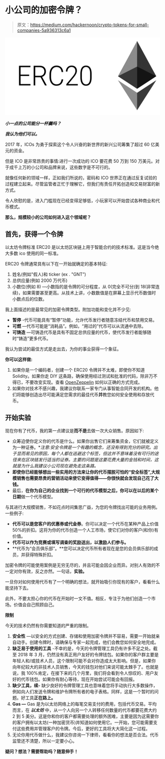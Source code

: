 # 小公司的加密令牌？

> 原文：<https://medium.com/hackernoon/crypto-tokens-for-small-companies-5a936313c6a1>

![](img/425fc21675d143f87ae02c41ef73b129.png)

***小一点的公司能分一杯羹吗？***

***我认为他们可以。***

2017 年，ICOs 为勇于探索这个令人兴奋的新世界的新兴公司筹集了超过 60 亿美元的资金。

但是 ICO 是非常昂贵的事情:进行一次成功的 ICO 要花费 50 万到 150 万美元。对于成千上万的小公司和品牌来说，这些数字是不可行的。

就像任何新的领域一样，正如我们所说的，密码和 ICO 世界正在通过反复试验的过程建立起来。尽管监管者正忙于理解它，但我们有责任开拓创造和交易财富的新方式。

令人欣慰的是，进入门槛现在已经变得足够低，小玩家可以开始尝试各种商业和代币模式。

**那么，规模较小的公司如何进入这个领域呢？**

## **首先，获得一个令牌**

以太坊令牌标准 ERC20 是以太坊区块链上用于智能合约的技术标准。这是当今绝大多数 ico 使用的同一标准。

ERC20 令牌通常具有以下在一开始就确定的基本特征:

1.  姓名(例如"假人)和 ticker (ex . "GNT”)
2.  总供应量(例如 2000 万代币)
3.  小数位(例如 8) —小数指的是令牌的可分程度，从 0(完全不可分)到 18(非常连续)，如果需要甚至更高。从技术上讲，小数数值是在屏幕上显示代币数值时小数点后的位数。

我上面描述的是最常见的加密令牌类型。附加功能和变化并不少见:

*   **暂停** -代币可能具有“暂停”功能，允许代币发行者随意冻结代币和禁用交易。
*   **可燃** —代币可能是“消耗品”。例如，“用过的”代币可以从流通中去除。
*   **可铸造** —可铸造代币是具有不固定总供应量的代币，使代币发行者能够随时“铸造”更多代币。

我认为尝试的最佳方式是走出去，为你的事业获得一个象征。

**你可以这样做:**

1.  如果你是一个编码者，创建一个 ERC20 令牌并不太难，即使你不知道 Solidity。如果你走 DIY 这条路，确保使用经过测试和批准的代码，除非万不得已，不要改变实现。查看 [OpenZeppelin](https://openzeppelin.org/) 如何以正确的方式完成。
2.  如果你对技术不感兴趣，我建议你联系一家专门从事智能合同开发的机构。他们将能够创造出尽可能满足您需求的最佳代币**并**教您如何安全使用和存放代币。

## **开始实验**

现在你有了代币，我的第一点建议是**而不是**去做一次大众销售。原因如下:

*   众筹迫使你定义你的代币是什么。如果你出售它们来筹集资金，它们就被定义为一种证券。**注意:安全令牌是一个有趣的概念，还没有得到充分的研究。出于显而易见的原因，每个人都在逃避这个标签，但这并不意味着没有可行的途径来在区块链发行适当的证券。主要的问题是这要花费大量的金钱和时间，这就是为什么我建议小公司现在避免走这条路。*
*   **即使你已经能够想出一些实用的方法来让你的代币摆脱可怕的“安全标签”,大规模销售也需要昂贵的营销活动来使它变得值得——你很快就会发现自己花了大钱。**
*   最后，**在你为自己的企业找到一个可行的代币模型之后，你可以在以后的某个日期**做一个代币模型。

与其进行大规模销售，不如花点时间集思广益，为您的令牌找出可能的业务用例。一些例子:

*   **代币可以是您客户的优惠券或代金券**。你可以决定一个代币在某种产品上价值 50%的折扣。这将为你的代币创造一个人工市场，使它们对你的客户(和你)有价值。
*   **代币可以作为竞赛或填写调查的奖励送出，以激励人们参与。**
*   **代币为“会员俱乐部”。**您可以决定代币所有者现在是您的会员俱乐部的成员，并获得特殊折扣。

加密令牌的可能使用案例是无穷无尽的，并且可能会因企业而异。对别人有效的不一定对你有效，反之亦然。一句话，**实验。**

一旦你对如何使用代币有了一个明确的想法，就开始吸引你现有的客户，看看什么能坚持下去。

此外，不要太担心你的代币在开始时一文不值。相反，专注于为他们创造一个市场。价值会自己照顾自己。

**限制**

今天的技术仍然有你需要知道的严重的限制。

1.  **安全性** —以安全的方式创建、存储和使用加密令牌并不容易，需要一开始就亲自动手。创建令牌时，请确保与专家一起完成，他们会教您如何安全地完成。
2.  **缺乏易于使用的工具** -不幸的是，今天的令牌管理工具仍有许多不足之处。截至 2018 年 3 月，仍然没有真正用户友好的令牌钱包。如果你的客户群主要是年轻人和/或技术人员，这个限制可能不会对你造成太大影响。但是，如果你向年纪较大的非技术人员销售，今天的钱包对他们来说可能太棘手了。也就是说，我 100%肯定，在接下来的几个月里，我们将会看到令人惊叹的、用户友好的代币钱包。如果你有耐心等待，现在开始尝试可能会有回报。
3.  **缺少工具，续-** 缺少良好的令牌管理工具也意味着您将手动执行大多数操作，例如向人们发送令牌和维护令牌所有者的电子表格。同样，这是一个暂时的问题。好工具**正在路上。**
4.  **Gas —** Gas 是为以太坊网络上的每笔交易支付的费用，包括代币交易。平均而言，在 ***以太坊*** 中，从一个人向另一个人转移任何数量的代币都要花费大约 2 到 5 美分。这是你和你的客户都需要处理的额外困难，主要是因为这需要你的客户拥有以太坊(一种加密货币)并知道如何使用它。一开始，您可能需要支付这些费用并管理客户的令牌。今后，更好的工具将大大简化这一过程。
5.  无论你用代币做什么，我建议你咨询一下律师，看看你的想法是否合法。代币监管还不清楚，所以一定要小心。

**疑问？想法？需要帮助吗？随意伸手！**